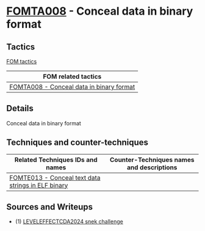 # [FOMTA008](https://github.com/blue101010/FOM/blob/main/tactics/FOMTA008.md) - Conceal data in binary format

## Tactics

[FOM tactics](https://github.com/blue101010/FOM/blob/main/tactics/tactics.md)

| FOM related tactics  |
| --------------------------------------- |
| [FOMTA008 - Conceal data in binary format](https://github.com/blue101010/FOM/blob/main/tactics/FOMTA008.md)   |

## Details

Conceal data in binary format

## Techniques and counter-techniques

| Related  Techniques IDs and names  | Counter-Techniques names and descriptions  |
| -----------------------------------|  -----------------------------------------|
| [FOMTE013 - Conceal text data strings in ELF binary](https://github.com/blue101010/FOM/blob/main/techniques/FOMTE013.md)  |                                           |

## Sources and Writeups

 - (1) [LEVELEFFECTCDA2024 snek challenge](https://github.com/blue101010/writeups/tree/main/2024/LEVELEFFECTCDA2024/Forensics/snek)
